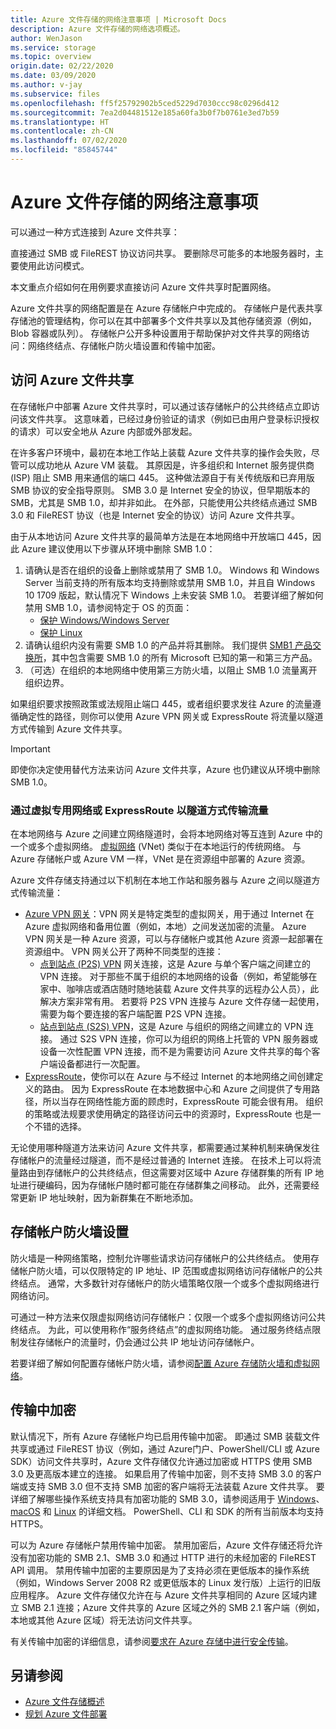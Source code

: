 ```yaml
---
title: Azure 文件存储的网络注意事项 | Microsoft Docs
description: Azure 文件存储的网络选项概述。
author: WenJason
ms.service: storage
ms.topic: overview
origin.date: 02/22/2020
ms.date: 03/09/2020
ms.author: v-jay
ms.subservice: files
ms.openlocfilehash: ff5f25792902b5ced5229d7030ccc98c0296d412
ms.sourcegitcommit: 7ea2d04481512e185a60fa3b0f7b0761e3ed7b59
ms.translationtype: HT
ms.contentlocale: zh-CN
ms.lasthandoff: 07/02/2020
ms.locfileid: "85845744"
---
```

# <a name="azure-files-networking-considerations"></a>Azure 文件存储的网络注意事项 
可以通过一种方式连接到 Azure 文件共享：

直接通过 SMB 或 FileREST 协议访问共享。 要删除尽可能多的本地服务器时，主要使用此访问模式。

本文重点介绍如何在用例要求直接访问 Azure 文件共享时配置网络。

Azure 文件共享的网络配置是在 Azure 存储帐户中完成的。 存储帐户是代表共享存储池的管理结构，你可以在其中部署多个文件共享以及其他存储资源（例如，Blob 容器或队列）。 存储帐户公开多种设置用于帮助保护对文件共享的网络访问：网络终结点、存储帐户防火墙设置和传输中加密。

## <a name="accessing-your-azure-file-shares"></a>访问 Azure 文件共享
在存储帐户中部署 Azure 文件共享时，可以通过该存储帐户的公共终结点立即访问该文件共享。 这意味着，已经过身份验证的请求（例如已由用户登录标识授权的请求）可以安全地从 Azure 内部或外部发起。 

在许多客户环境中，最初在本地工作站上装载 Azure 文件共享的操作会失败，尽管可以成功地从 Azure VM 装载。 其原因是，许多组织和 Internet 服务提供商 (ISP) 阻止 SMB 用来通信的端口 445。 这种做法源自于有关传统版和已弃用版 SMB 协议的安全指导原则。 SMB 3.0 是 Internet 安全的协议，但早期版本的 SMB，尤其是 SMB 1.0，却并非如此。 在外部，只能使用公共终结点通过 SMB 3.0 和 FileREST 协议（也是 Internet 安全的协议）访问 Azure 文件共享。

由于从本地访问 Azure 文件共享的最简单方法是在本地网络中开放端口 445，因此 Azure 建议使用以下步骤从环境中删除 SMB 1.0：

1. 请确认是否在组织的设备上删除或禁用了 SMB 1.0。 Windows 和 Windows Server 当前支持的所有版本均支持删除或禁用 SMB 1.0，并且自 Windows 10 1709 版起，默认情况下 Windows 上未安装 SMB 1.0。 若要详细了解如何禁用 SMB 1.0，请参阅特定于 OS 的页面：
    - [保护 Windows/Windows Server](storage-how-to-use-files-windows.md#securing-windowswindows-server)
    - [保护 Linux](storage-how-to-use-files-linux.md#securing-linux)
2. 请确认组织内没有需要 SMB 1.0 的产品并将其删除。 我们提供 [SMB1 产品交换所](https://aka.ms/stillneedssmb1)，其中包含需要 SMB 1.0 的所有 Microsoft 已知的第一和第三方产品。 
3. （可选）在组织的本地网络中使用第三方防火墙，以阻止 SMB 1.0 流量离开组织边界。

如果组织要求按照政策或法规阻止端口 445，或者组织要求发往 Azure 的流量遵循确定性的路径，则你可以使用 Azure VPN 网关或 ExpressRoute 将流量以隧道方式传输到 Azure 文件共享。

> [!Important]  
> 即使你决定使用替代方法来访问 Azure 文件共享，Azure 也仍建议从环境中删除 SMB 1.0。

### <a name="tunneling-traffic-over-a-virtual-private-network-or-expressroute"></a>通过虚拟专用网络或 ExpressRoute 以隧道方式传输流量
在本地网络与 Azure 之间建立网络隧道时，会将本地网络对等互连到 Azure 中的一个或多个虚拟网络。 [虚拟网络](../../virtual-network/virtual-networks-overview.md) (VNet) 类似于在本地运行的传统网络。 与 Azure 存储帐户或 Azure VM 一样，VNet 是在资源组中部署的 Azure 资源。 

Azure 文件存储支持通过以下机制在本地工作站和服务器与 Azure 之间以隧道方式传输流量：

- [Azure VPN 网关](../../vpn-gateway/vpn-gateway-about-vpngateways.md)：VPN 网关是特定类型的虚拟网关，用于通过 Internet 在 Azure 虚拟网络和备用位置（例如，本地）之间发送加密的流量。 Azure VPN 网关是一种 Azure 资源，可以与存储帐户或其他 Azure 资源一起部署在资源组中。 VPN 网关公开了两种不同类型的连接：
    - [点到站点 (P2S) VPN](../../vpn-gateway/point-to-site-about.md) 网关连接，这是 Azure 与单个客户端之间建立的 VPN 连接。 对于那些不属于组织的本地网络的设备（例如，希望能够在家中、咖啡店或酒店随时随地装载 Azure 文件共享的远程办公人员），此解决方案非常有用。 若要将 P2S VPN 连接与 Azure 文件存储一起使用，需要为每个要连接的客户端配置 P2S VPN 连接。 
    - [站点到站点 (S2S) VPN](../../vpn-gateway/design.md#s2smulti)，这是 Azure 与组织的网络之间建立的 VPN 连接。 通过 S2S VPN 连接，你可以为组织的网络上托管的 VPN 服务器或设备一次性配置 VPN 连接，而不是为需要访问 Azure 文件共享的每个客户端设备都进行一次配置。
- [ExpressRoute](../../expressroute/expressroute-introduction.md)，使你可以在 Azure 与不经过 Internet 的本地网络之间创建定义的路由。 因为 ExpressRoute 在本地数据中心和 Azure 之间提供了专用路径，所以当存在网络性能方面的顾虑时，ExpressRoute 可能会很有用。 组织的策略或法规要求使用确定的路径访问云中的资源时，ExpressRoute 也是一个不错的选择。

无论使用哪种隧道方法来访问 Azure 文件共享，都需要通过某种机制来确保发往存储帐户的流量经过隧道，而不是经过普通的 Internet 连接。 在技术上可以将流量路由到存储帐户的公共终结点，但这需要对区域中 Azure 存储群集的所有 IP 地址进行硬编码，因为存储帐户随时都可能在存储群集之间移动。 此外，还需要经常更新 IP 地址映射，因为新群集在不断地添加。

## <a name="storage-account-firewall-settings"></a>存储帐户防火墙设置
防火墙是一种网络策略，控制允许哪些请求访问存储帐户的公共终结点。 使用存储帐户防火墙，可以仅限特定的 IP 地址、IP 范围或虚拟网络访问存储帐户的公共终结点。 通常，大多数针对存储帐户的防火墙策略仅限一个或多个虚拟网络进行网络访问。 

可通过一种方法来仅限虚拟网络访问存储帐户：仅限一个或多个虚拟网络访问公共终结点。 为此，可以使用称作“服务终结点”的虚拟网络功能。 通过服务终结点限制发往存储帐户的流量时，仍会通过公共 IP 地址访问存储帐户。

若要详细了解如何配置存储帐户防火墙，请参阅[配置 Azure 存储防火墙和虚拟网络](../common/storage-network-security.md?toc=%2fstorage%2ffiles%2ftoc.json)。

## <a name="encryption-in-transit"></a>传输中加密
默认情况下，所有 Azure 存储帐户均已启用传输中加密。 即通过 SMB 装载文件共享或通过 FileREST 协议（例如，通过 Azure门户、PowerShell/CLI 或 Azure SDK）访问文件共享时，Azure 文件存储仅允许通过加密或 HTTPS 使用 SMB 3.0 及更高版本建立的连接。 如果启用了传输中加密，则不支持 SMB 3.0 的客户端或支持 SMB 3.0 但不支持 SMB 加密的客户端将无法装载 Azure 文件共享。 要详细了解哪些操作系统支持具有加密功能的 SMB 3.0，请参阅适用于 [Windows](storage-how-to-use-files-windows.md)、[macOS](storage-how-to-use-files-mac.md) 和 [Linux](storage-how-to-use-files-linux.md) 的详细文档。 PowerShell、CLI 和 SDK 的所有当前版本均支持 HTTPS。  

可以为 Azure 存储帐户禁用传输中加密。 禁用加密后，Azure 文件存储还将允许没有加密功能的 SMB 2.1、SMB 3.0 和通过 HTTP 进行的未经加密的 FileREST API 调用。 禁用传输中加密的主要原因是为了支持必须在更低版本的操作系统（例如，Windows Server 2008 R2 或更低版本的 Linux 发行版）上运行的旧版应用程序。 Azure 文件存储仅允许在与 Azure 文件共享相同的 Azure 区域内建立 SMB 2.1 连接；Azure 文件共享的 Azure 区域之外的 SMB 2.1 客户端（例如，本地或其他 Azure 区域）将无法访问文件共享。

有关传输中加密的详细信息，请参阅[要求在 Azure 存储中进行安全传输](../common/storage-require-secure-transfer.md?toc=%2fstorage%2ffiles%2ftoc.json)。

## <a name="see-also"></a>另请参阅
- [Azure 文件存储概述](storage-files-introduction.md)
- [规划 Azure 文件部署](storage-files-planning.md)
